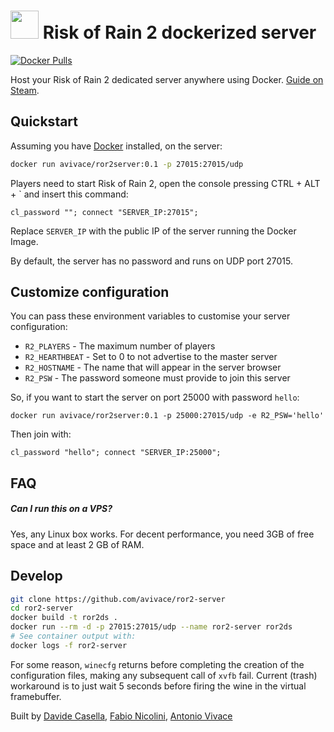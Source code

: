<h1> <img src="https://i.imgur.com/UIQSMEs.png" height=45> Risk of Rain 2 dockerized server </h1>
 
[![Docker Pulls](https://img.shields.io/docker/pulls/avivace/ror2server?style=flat-square)](https://hub.docker.com/r/avivace/ror2server)

Host your Risk of Rain 2 dedicated server anywhere using Docker. [Guide on Steam](https://steamcommunity.com/sharedfiles/filedetails/?id=2077564253).

## Quickstart

Assuming you have [Docker](https://docs.docker.com/get-docker/) installed, on the server:

```bash
docker run avivace/ror2server:0.1 -p 27015:27015/udp
```

Players need to start Risk of Rain 2, open the console pressing CTRL + ALT + \` and insert this command:

```
cl_password ""; connect "SERVER_IP:27015";
```

Replace `SERVER_IP` with the public IP of the server running the Docker Image.

By default, the server has no password and runs on UDP port 27015. 

## Customize configuration

You can pass these environment variables to customise your server configuration:

- `R2_PLAYERS` - The maximum number of players
- `R2_HEARTHBEAT` - Set to 0 to not advertise to the master server
- `R2_HOSTNAME` - The name that will appear in the server browser
- `R2_PSW` - The password someone must provide to join this server

So, if you want to start the server on port 25000 with password `hello`:

```
docker run avivace/ror2server:0.1 -p 25000:27015/udp -e R2_PSW='hello'
```

Then join with:

```
cl_password "hello"; connect "SERVER_IP:25000";
```

## FAQ

##### Can I run this on a VPS?

Yes, any Linux box works. For decent performance, you need 3GB of free space and at least 2 GB of RAM.

## Develop

```bash
git clone https://github.com/avivace/ror2-server
cd ror2-server
docker build -t ror2ds .
docker run --rm -d -p 27015:27015/udp --name ror2-server ror2ds
# See container output with:
docker logs -f ror2-server
```

For some reason, `winecfg` returns before completing the creation of the configuration files, making any subsequent call of `xvfb` fail. Current (trash) workaround is to just wait 5 seconds before firing the wine in the virtual framebuffer.

Built by [Davide Casella](https://github.com/dcasella), [Fabio Nicolini](https://github.com/fnicolini), [Antonio Vivace](https://github.com/avivace)
